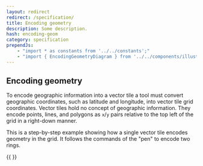 ```yaml
---
layout: redirect
redirect: /specification/
title: Encoding geometry
description: Some description.
hash: encoding-geom
category: specification
prependJs:
    - "import * as constants from '../../constants';"
    - "import { EncodingGeometryDiagram } from '../../components/illustrations/encoding-geometry-diagram';"
---
```


## Encoding geometry

To encode geographic information into a vector tile a tool must convert geographic coordinates, such as latitude and longitude, into vector tile grid coordinates. Vector tiles hold no concept of geographic information. They encode points, lines, and polygons as `x`/`y` pairs relative to the top left of the grid in a right-down manner.

This is a step-by-step example showing how a single vector tile encodes geometry in the grid. It follows the commands of the "pen" to encode two rings.

{{ <EncodingGeometryDiagram /> }}
